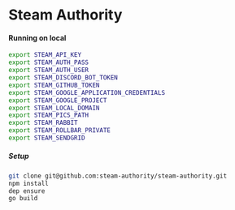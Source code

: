 # Steam Authority

#### Running on local
```bash
export STEAM_API_KEY
export STEAM_AUTH_PASS
export STEAM_AUTH_USER
export STEAM_DISCORD_BOT_TOKEN
export STEAM_GITHUB_TOKEN
export STEAM_GOOGLE_APPLICATION_CREDENTIALS
export STEAM_GOOGLE_PROJECT
export STEAM_LOCAL_DOMAIN
export STEAM_PICS_PATH
export STEAM_RABBIT
export STEAM_ROLLBAR_PRIVATE
export STEAM_SENDGRID
```


##### Setup
```bash
git clone git@github.com:steam-authority/steam-authority.git
npm install
dep ensure
go build
```
